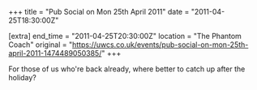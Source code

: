 +++
title = "Pub Social on Mon 25th April 2011"
date = "2011-04-25T18:30:00Z"

[extra]
end_time = "2011-04-25T20:30:00Z"
location = "The Phantom Coach"
original = "https://uwcs.co.uk/events/pub-social-on-mon-25th-april-2011-1474489050385/"
+++

For those of us who're back already, where better to catch up after the holiday?

